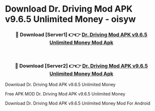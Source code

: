 # Download Dr. Driving Mod APK v9.6.5 Unlimited Money - oisyw



<div align="center">
<h3>🔴 Download [Server1] 👉👉 <a href="https://momento.my/?title=Dr._Driving_Mod_APK_v9.6.5_Unlimited_Money">Dr. Driving Mod APK v9.6.5 Unlimited Money Mod Apk</a></h3><br>

<h3>🔴 Download [Server2] 👉👉 <a href="https://momento.my/?title=Dr._Driving_Mod_APK_v9.6.5_Unlimited_Money">Dr. Driving Mod APK v9.6.5 Unlimited Money Mod Apk</a></h3>
</div>



Download Dr. Driving Mod APK v9.6.5 Unlimited Money 

Free APK MOD Dr. Driving Mod APK v9.6.5 Unlimited Money 

Download Dr. Driving Mod APK v9.6.5 Unlimited Money Mod For Android

